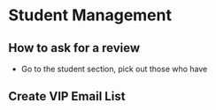# Student Management


## How to ask for a review
 - Go to the student section, pick out those who have



## Create VIP Email List
